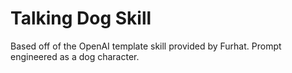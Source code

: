 # Talking Dog Skill
Based off of the OpenAI template skill provided by Furhat.
Prompt engineered as a dog character.
